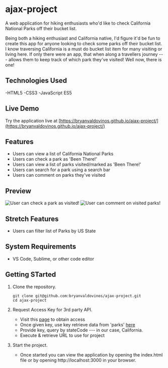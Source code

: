 # ajax-project

A web application for hiking enthusiasts who'd like to check California National Parks off their bucket list.

Being both a hiking enthusiast and California native, I'd figure it'd be fun to create this app for anyone looking to check some parks off their bucket list. I know traversing California is a must do bucket list item for many visiting or living here. If only there were an app, that when along a travellers journey --- allows them to keep track of which park they've visited! Well now, there is one!

## Technologies Used

-HTML5
-CSS3
-JavaScript ES5

## Live Demo

Try the application live at [https://bryanvaldovinos.github.io/ajax-project/](https://bryanvaldovinos.github.io/ajax-project/)

## Features 

- Users can view a list of California National Parks
- Users can check a park as 'Been There!'
- Users can view a list of parks visited/marked as 'Been There!'
- Users can search for a park using a search bar
- Users can comment on parks they've visited

## Preview

![User can check a park as visited!](https://github.com/bryanvaldovinos/ajax-project/blob/main/images/checkoff.gif)
![User can comment on visited parks!](https://github.com/bryanvaldovinos/ajax-project/blob/main/images/commentpark.gif)

## Stretch Features 

- Users can filter list of Parks by US State

## System Requirements

- VS Code, Sublime, or other code editor

## Getting STarted

1. Clone the repository.
    ``` shell
    git clone git@github.com:bryanvaldovinos/ajax-project.git
    cd ajax-project
     ```
2. Request Access Key for 3rd party API.

    - Visit this [page](https://www.nps.gov/subjects/developer/get-started.htm) to obtain access
    - Once given key, use key retrieve data from 'parks' [here](https://www.nps.gov/subjects/developer/api-documentation.htm#/parks/getPark)
    - Provide key, query by stateCode --- in our case, California.
    - Execute & retrieve URL to use for project

3. Start the project. 
    - Once started you can view the application by opening the index.html file or by opening http://localhost:3000 in your browser.
    


